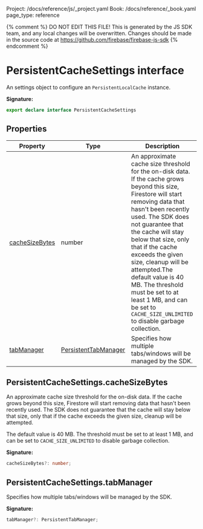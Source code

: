 Project: /docs/reference/js/_project.yaml
Book: /docs/reference/_book.yaml
page_type: reference

{% comment %}
DO NOT EDIT THIS FILE!
This is generated by the JS SDK team, and any local changes will be
overwritten. Changes should be made in the source code at
https://github.com/firebase/firebase-js-sdk
{% endcomment %}

# PersistentCacheSettings interface
An settings object to configure an `PersistentLocalCache` instance.

<b>Signature:</b>

```typescript
export declare interface PersistentCacheSettings 
```

## Properties

|  Property | Type | Description |
|  --- | --- | --- |
|  [cacheSizeBytes](./firestore_.persistentcachesettings.md#persistentcachesettingscachesizebytes) | number | An approximate cache size threshold for the on-disk data. If the cache grows beyond this size, Firestore will start removing data that hasn't been recently used. The SDK does not guarantee that the cache will stay below that size, only that if the cache exceeds the given size, cleanup will be attempted.<!-- -->The default value is 40 MB. The threshold must be set to at least 1 MB, and can be set to <code>CACHE_SIZE_UNLIMITED</code> to disable garbage collection. |
|  [tabManager](./firestore_.persistentcachesettings.md#persistentcachesettingstabmanager) | [PersistentTabManager](./firestore_.md#persistenttabmanager) | Specifies how multiple tabs/windows will be managed by the SDK. |

## PersistentCacheSettings.cacheSizeBytes

An approximate cache size threshold for the on-disk data. If the cache grows beyond this size, Firestore will start removing data that hasn't been recently used. The SDK does not guarantee that the cache will stay below that size, only that if the cache exceeds the given size, cleanup will be attempted.

The default value is 40 MB. The threshold must be set to at least 1 MB, and can be set to `CACHE_SIZE_UNLIMITED` to disable garbage collection.

<b>Signature:</b>

```typescript
cacheSizeBytes?: number;
```

## PersistentCacheSettings.tabManager

Specifies how multiple tabs/windows will be managed by the SDK.

<b>Signature:</b>

```typescript
tabManager?: PersistentTabManager;
```
